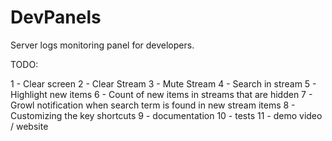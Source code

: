 DevPanels
=========

Server logs monitoring panel for developers.

TODO:

1 - Clear screen
2 - Clear Stream
3 - Mute Stream
4 - Search in stream
5 - Highlight new items
6 - Count of new items in streams that are hidden
7 - Growl notification when search term is found in new stream items
8 - Customizing the key shortcuts
9 - documentation
10 - tests
11 - demo video / website
